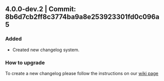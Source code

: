## 4.0.0-dev.2 | Commit: 8b6d7cb2ff8c3774ba9a8e253923301fd0c096a5


### Added
- Created new changelog system.

### How to upgrade

To create a new changelog please follow the instructions on our [wiki page](https://www.azerothcore.org/wiki/how-to-use-changelog)


